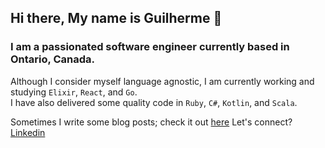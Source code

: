 ## Hi there, My name is Guilherme 👋 
### I am a passionated software engineer currently based in Ontario, Canada. 

Although I consider myself language agnostic, I am currently working and studying `Elixir`, `React`, and `Go`.  
I have also delivered some quality code in `Ruby`, `C#`, `Kotlin`, and `Scala`.

Sometimes I write some blog posts; check it out [here]([https://dev.to/dashboard](https://dev.to/bordallog))  
Let's connect? [Linkedin](https://linkedin.com/in/guilhermebordallo)

